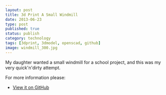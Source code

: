 ```yaml
--- 
layout: post 
title: 3d Print A Small Windmill
date: 2013-06-23
type: post 
published: true 
status: publish
category: technology
tags: [3dprint, 3dmodel, openscad, github]
image: windmill_300.jpg
---
```


My daughter wanted a small windmill for a school project, and this was
my very quick'n'dirty attempt.

<!--more-->

For more information please:

   * [View it on GitHub](https://github.com/chrisjrob/windmill)

